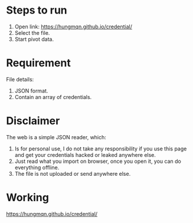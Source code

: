 # Steps to run

1. Open link: https://hungmqn.github.io/credential/
2. Select the file.
3. Start pivot data.

# Requirement

File details:

1. JSON format.
2. Contain an array of credentials.

# Disclaimer

The web is a simple JSON reader, which:

1. Is for personal use, I do not take any responsibility if you use this page and get your credentials hacked or leaked anywhere else.
2. Just read what you import on browser, once you open it, you can do everything offline.
3. The file is not uploaded or send anywhere else.

# Working

https://hungmqn.github.io/credential/

